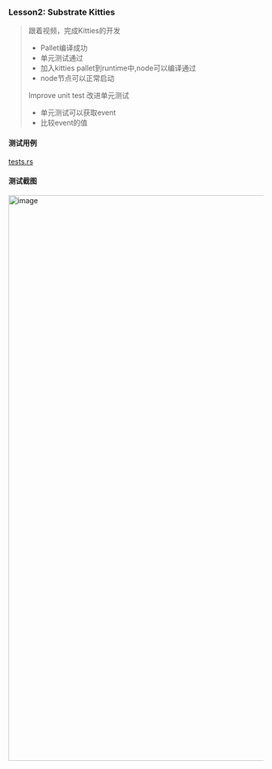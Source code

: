 ### Lesson2: Substrate Kitties
> 跟着视频，完成Kitties的开发
> * Pallet编译成功
> * 单元测试通过
> * 加入kitties pallet到runtime中,node可以编译通过
> * node节点可以正常启动
> 
> Improve unit test 改进单元测试
> * 单元测试可以获取event
> * 比较event的值
> 

#### 测试用例
[tests.rs](https://github.com/dylan-nm/substrate-advnce-learning/blob/main/substrate-node-template/pallets/kitties/src/tests.rs)
#### 测试截图
<img width="1118" alt="image" src="https://github.com/dylan-nm/substrate-advnce-learning/assets/41264413/58e8b787-bae4-4e45-9330-87965439ac41">
